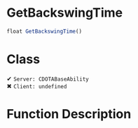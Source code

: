 # GetBackswingTime
```js	
float GetBackswingTime()
```
# Class
✔ `Server: CDOTABaseAbility`  
✖ `Client: undefined`  

# Function Description

